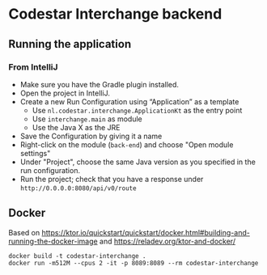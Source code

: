 # Codestar Interchange backend

## Running the application
### From IntelliJ
* Make sure you have the Gradle plugin installed.
* Open the project in IntelliJ.
* Create a new Run Configuration using “Application” as a template
    * Use `nl.codestar.interchange.ApplicationKt` as the entry point
    * Use `interchange.main` as module
    * Use the Java X as the JRE
* Save the Configuration by giving it a name
* Right-click on the module (`back-end`) and choose "Open module settings"
* Under "Project", choose the same Java version as you specified in the run configuration.
* Run the project; check that you have a response under `http://0.0.0.0:8080/api/v0/route`

## Docker

Based on https://ktor.io/quickstart/quickstart/docker.html#building-and-running-the-docker-image and https://reladev.org/ktor-and-docker/

```
docker build -t codestar-interchange .
docker run -m512M --cpus 2 -it -p 8089:8089 --rm codestar-interchange
```
